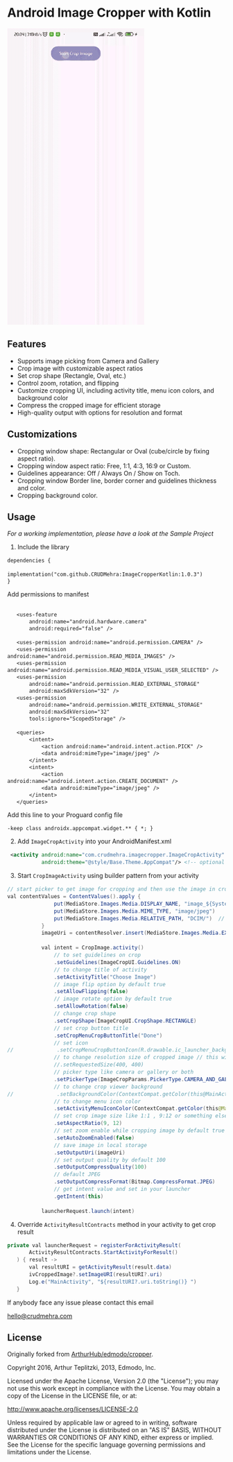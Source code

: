 Android Image Cropper with Kotlin
=======

![Crop](https://github.com/CRUDMehra/ImageCropperKotlin/blob/main/sample/demo_large.gif?raw=true)


## Features
- Supports image picking from Camera and Gallery
- Crop image with customizable aspect ratios
- Set crop shape (Rectangle, Oval, etc.)
- Control zoom, rotation, and flipping
- Customize cropping UI, including activity title, menu icon colors, and background color
- Compress the cropped image for efficient storage
- High-quality output with options for resolution and format



## Customizations
- Cropping window shape: Rectangular or Oval (cube/circle by fixing aspect ratio).
- Cropping window aspect ratio: Free, 1:1, 4:3, 16:9 or Custom.
- Guidelines appearance: Off / Always On / Show on Toch.
- Cropping window Border line, border corner and guidelines thickness and color.
- Cropping background color.


## Usage
*For a working implementation, please have a look at the Sample Project*


1. Include the library

 ```
 dependencies {
     	        implementation("com.github.CRUDMehra:ImageCropperKotlin:1.0.3")
 }
 ```

Add permissions to manifest

 ```
 
    <uses-feature
        android:name="android.hardware.camera"
        android:required="false" />

    <uses-permission android:name="android.permission.CAMERA" />
    <uses-permission android:name="android.permission.READ_MEDIA_IMAGES" />
    <uses-permission android:name="android.permission.READ_MEDIA_VISUAL_USER_SELECTED" />
    <uses-permission
        android:name="android.permission.READ_EXTERNAL_STORAGE"
        android:maxSdkVersion="32" />
    <uses-permission
        android:name="android.permission.WRITE_EXTERNAL_STORAGE"
        android:maxSdkVersion="32"
        tools:ignore="ScopedStorage" />

    <queries>
        <intent>
            <action android:name="android.intent.action.PICK" />
            <data android:mimeType="image/jpeg" />
        </intent>
        <intent>
            <action android:name="android.intent.action.CREATE_DOCUMENT" />
            <data android:mimeType="image/jpeg" />
        </intent>
    </queries>

```
Add this line to your Proguard config file
```
-keep class androidx.appcompat.widget.** { *; }
```



2. Add `ImageCropActivity` into your AndroidManifest.xml
 ```xml
  <activity android:name="com.crudmehra.imagecropper.ImageCropActivity"
            android:theme="@style/Base.Theme.AppCompat"/> <!-- optional (needed if default theme has no action bar) -->
 ```

3. Start `CropImageActivity` using builder pattern from your activity
 ```java
 // start picker to get image for cropping and then use the image in cropping activity
 val contentValues = ContentValues().apply {
                put(MediaStore.Images.Media.DISPLAY_NAME, "image_${System.currentTimeMillis()}.jpg")
                put(MediaStore.Images.Media.MIME_TYPE, "image/jpeg")
                put(MediaStore.Images.Media.RELATIVE_PATH, "DCIM/")  // Optional: specify folder
            }
            imageUri = contentResolver.insert(MediaStore.Images.Media.EXTERNAL_CONTENT_URI, contentValues)!!

            val intent = CropImage.activity()
                // to set guidelines on crop
                .setGuidelines(ImageCropUI.Guidelines.ON)
                // to change title of activity
                .setActivityTitle("Choose Image")
                // image flip option by default true
                .setAllowFlipping(false)
                // image rotate option by default true
                .setAllowRotation(false)
                // change crop shape
                .setCropShape(ImageCropUI.CropShape.RECTANGLE)
                // set crop button title
                .setCropMenuCropButtonTitle("Done")
                // set icon
//              .setCropMenuCropButtonIcon(R.drawable.ic_launcher_background)
                // to change resolution size of cropped image // this will change image quality // you also can skip this step for high quality image
                //.setRequestedSize(400, 400)
                // picker type like camera or gallery or both
                .setPickerType(ImageCropParams.PickerType.CAMERA_AND_GALLERY)
                // to change crop viewer background
//              .setBackgroundColor(ContextCompat.getColor(this@MainActivity, R.color.white))
                // to change menu icon color
                .setActivityMenuIconColor(ContextCompat.getColor(this@MainActivity, R.color.white))
                // set crop image size like 1:1 , 9:12 or something else
                .setAspectRatio(9, 12)
                // set zoom enable while cropping image by default true
                .setAutoZoomEnabled(false)
                // save image in local storage
                .setOutputUri(imageUri)
                // set output quality by default 100
                .setOutputCompressQuality(100)
                // default JPEG
                .setOutputCompressFormat(Bitmap.CompressFormat.JPEG)
                // get intent value and set in your launcher
                .getIntent(this)

            launcherRequest.launch(intent)
 ```



4. Override `ActivityResultContracts` method in your activity to get crop result
 ```java
private val launcherRequest = registerForActivityResult(
        ActivityResultContracts.StartActivityForResult()
    ) { result ->
        val resultURI = getActivityResult(result.data)
        ivCroppedImage?.setImageURI(resultURI?.uri)
        Log.e("MainActivity", "${resultURI?.uri.toString()} ")
    }
 ``` 

If anybody face any issue please contact this email

[hello@crudmehra.com](mailto:hello@crudmehra.com)

## License
Originally forked from [ArthurHub/edmodo/cropper](https://github.com/ArthurHub/Android-Image-Cropper.git).

Copyright 2016, Arthur Teplitzki, 2013, Edmodo, Inc.

Licensed under the Apache License, Version 2.0 (the "License"); you may not use this work except in compliance with the   License.
You may obtain a copy of the License in the LICENSE file, or at:

http://www.apache.org/licenses/LICENSE-2.0

Unless required by applicable law or agreed to in writing, software distributed under the License is distributed on an "AS   IS" BASIS, WITHOUT WARRANTIES OR CONDITIONS OF ANY KIND, either express or implied. See the License for the specific language governing permissions and limitations under the License.
